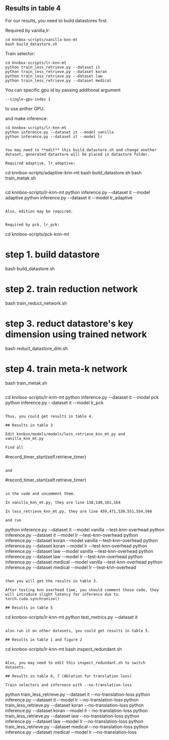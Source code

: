 
## Results in table 4

For our results, you need to build datastores first.

Required by vanilla,lr:

```
cd knnbox-scripts/vanilla-knn-mt
bash build_datastore.sh  
```

Train selector:

```
cd knnbox-scripts/lr-knn-mt
python train_less_retrieve.py --dataset it
python train_less_retrieve.py --dataset koran
python train_less_retrieve.py --dataset law
python train_less_retrieve.py --dataset medical
```

You can specific gpu id by passing additional argument

```
--single-gpu-index 1
```

to use anther GPU.

and make inference:

```
cd knnbox-scripts/lr-knn-mt
python inference.py --dataset it --model vanilla
python inference.py --dataset it --model lr
``

You may need to **edit** this build_datastore.sh and change another dataset, generated datastore will be placed in datastore folder.

Required adaptive, lr_adaptive:

```
cd knnbox-scripts/adaptive-knn-mt
bash build_datastore.sh
bash train_metak.sh
```

```
cd knnbox-scripts/lr-knn-mt
python inference.py --dataset it --model adaptive
python inference.py --dataset it --model lr_adaptive
```

Also, edition may be required.


Required by pck, lr_pck:

```
cd knnbox-scripts/pck-knn-mt
# step 1. build datastore 
bash build_datastore.sh
# step 2. train reduction network
bash train_reduct_network.sh
# step 3. reduct datastore's key dimension using trained network
bash reduct_datastore_dim.sh
# step 4. train meta-k network
bash train_metak.sh
```

```
cd knnbox-scripts/lr-knn-mt
python inference.py --dataset it --model pck
python inference.py --dataset it --model lr_pck
```

Thus, you could get results in table 4.

## Results in table 3

Edit knnbox/models/models/less_retrieve_knn_mt.py and vanilla_knn_mt.py

Find all 

```
#record_timer_start(self.retrieve_timer)
```

and 

```
#record_timer_start(self.retrieve_timer)
```

in the code and uncomment them.

In vanilla_knn_mt.py, they are line 138,140,161,164

In less_retrieve_knn_mt.py, they are line 459,471,530,551,554,566

and run

```
python inference.py --dataset it --model vanilla --test-knn-overhead
python inference.py --dataset it --model lr --test-knn-overhead
python inference.py --dataset koran --model vanilla --test-knn-overhead
python inference.py --dataset koran --model lr --test-knn-overhead
python inference.py --dataset law --model vanilla --test-knn-overhead
python inference.py --dataset law --model lr --test-knn-overhead
python inference.py --dataset medical --model vanilla --test-knn-overhead
python inference.py --dataset medical --model lr --test-knn-overhead
```

then you will get the results in table 3.

After testing knn overhead time, you should comment those code, they will introduce slight latency for inference due to torch.cuda.synchronize()

## Results in table 5

```
cd knnbox-scripts/lr-knn-mt
python test_metrics.py --dataset it
```

also run it on other datasets, you could get results in table 5.

## Results in table 1 and figure 2

```
cd knnbox-scripts/lr-knn-mt
bash inspect_redundant.sh
```

Also, you may need to edit this inspect_redundant.sh to switch datasets.

## Results in table 6, 7 (Ablation for translation loss)

Train selectors and infernece with --no-translation-loss

```
python train_less_retrieve.py --dataset it --no-translation-loss
python inference.py --dataset it --model lr --no-translation-loss
python train_less_retrieve.py --dataset koran --no-translation-loss
python inference.py --dataset koran --model lr --no-translation-loss
python train_less_retrieve.py --dataset law --no-translation-loss
python inference.py --dataset law --model lr --no-translation-loss
python train_less_retrieve.py --dataset medical --no-translation-loss
python inference.py --dataset medical --model lr --no-translation-loss
```

